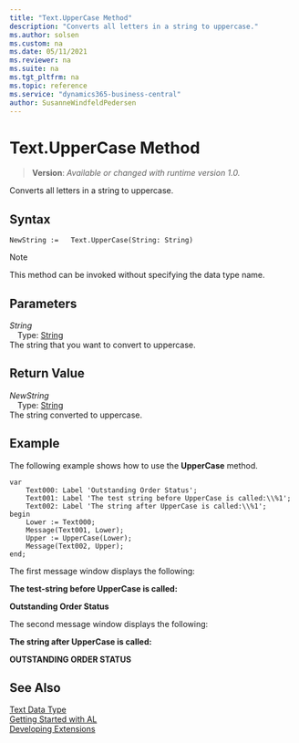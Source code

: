 ```yaml
---
title: "Text.UpperCase Method"
description: "Converts all letters in a string to uppercase."
ms.author: solsen
ms.custom: na
ms.date: 05/11/2021
ms.reviewer: na
ms.suite: na
ms.tgt_pltfrm: na
ms.topic: reference
ms.service: "dynamics365-business-central"
author: SusanneWindfeldPedersen
---
```

[//]: # (START>DO_NOT_EDIT)
[//]: # (IMPORTANT:Do not edit any of the content between here and the END>DO_NOT_EDIT.)
[//]: # (Any modifications should be made in the .xml files in the ModernDev repo.)
# Text.UpperCase Method
> **Version**: _Available or changed with runtime version 1.0._

Converts all letters in a string to uppercase.


## Syntax
```
NewString :=   Text.UpperCase(String: String)
```
> [!NOTE]
> This method can be invoked without specifying the data type name.
## Parameters
*String*  
&emsp;Type: [String](../string/string-data-type.md)  
The string that you want to convert to uppercase.  


## Return Value
*NewString*  
&emsp;Type: [String](../string/string-data-type.md)  
The string converted to uppercase.


[//]: # (IMPORTANT: END>DO_NOT_EDIT)

## Example  
 The following example shows how to use the **UpperCase** method.  
  
```al
var
    Text000: Label 'Outstanding Order Status';  
    Text001: Label 'The test string before UpperCase is called:\\%1';  
    Text002: Label 'The string after UpperCase is called:\\%1';  
begin
    Lower := Text000;  
    Message(Text001, Lower);  
    Upper := UpperCase(Lower);  
    Message(Text002, Upper);  
end;
```  
  
 The first message window displays the following:  
  
 **The test-string before UpperCase is called:**  
  
 **Outstanding Order Status**  
  
 The second message window displays the following:  
  
 **The string after UpperCase is called:**  
  
 **OUTSTANDING ORDER STATUS**  

## See Also
[Text Data Type](text-data-type.md)  
[Getting Started with AL](../../devenv-get-started.md)  
[Developing Extensions](../../devenv-dev-overview.md)